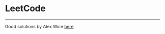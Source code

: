 # LeetCode

---

Good solutions by Alex Wice
[here](https://discordapp.com/channels/612060087900438538/612587060099940372)

